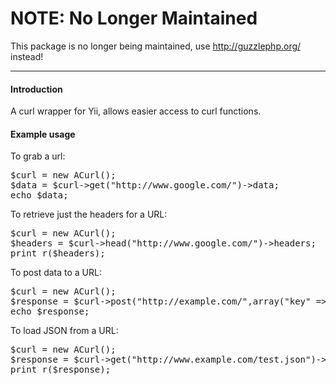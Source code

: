 # NOTE: No Longer Maintained

This package is no longer being maintained, use http://guzzlephp.org/ instead!

-----------------------------------------------------------------

#### Introduction

A curl wrapper for Yii, allows easier access to curl functions.

#### Example usage

To grab a url:
<pre>
$curl = new ACurl();
$data = $curl->get("http://www.google.com/")->data;
echo $data;
</pre>

To retrieve just the headers for a URL:
<pre>
$curl = new ACurl();
$headers = $curl->head("http://www.google.com/")->headers;
print_r($headers);
</pre>

To post data to a URL:
<pre>
$curl = new ACurl();
$response = $curl->post("http://example.com/",array("key" => "value"))->data;
echo $response;
</pre>

To load JSON from a URL:

<pre>
$curl = new ACurl();
$response = $curl->get("http://www.example.com/test.json")->fromJSON();
print_r($response);
</pre>
